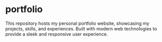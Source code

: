 # portfolio
This repository hosts my personal portfolio website, showcasing my projects, skills, and experiences. Built with modern web technologies to provide a sleek and responsive user experience.
